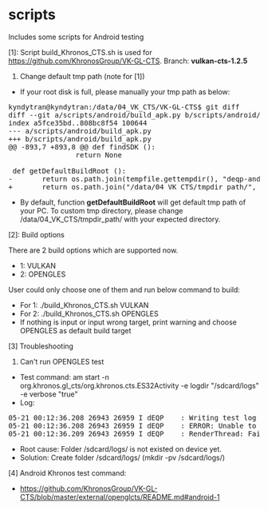 # scripts
Includes some scripts for Android testing

[1]: Script build_Khronos_CTS.sh is used for https://github.com/KhronosGroup/VK-GL-CTS. Branch: **vulkan-cts-1.2.5**

1. Change default tmp path (note for [1])

* If your root disk is full, please manually your tmp path as below:
<pre>
kyndytran@kyndytran:/data/04_VK_CTS/VK-GL-CTS$ git diff
diff --git a/scripts/android/build_apk.py b/scripts/android/build_apk.py
index a5fce35bd..808bc8f54 100644
--- a/scripts/android/build_apk.py
+++ b/scripts/android/build_apk.py
@@ -893,7 +893,8 @@ def findSDK ():
                return None
 
 def getDefaultBuildRoot ():
-       return os.path.join(tempfile.gettempdir(), "deqp-android-build")
+       return os.path.join("/data/04_VK_CTS/tmpdir_path/", "deqp-android-build")
</pre>
* By default, function **getDefaultBuildRoot** will get default tmp path of your PC. To custom tmp directory, please change /data/04_VK_CTS/tmpdir_path/ with your expected directory.

[2]: Build options

There are 2 build options which are supported now.

* 1: VULKAN
* 2: OPENGLES

User could only choose one of them and run below command to build:
* For 1: ./build_Khronos_CTS.sh VULKAN
* For 2: ./build_Khronos_CTS.sh OPENGLES
* If nothing is input or input wrong target, print warning and choose OPENGLES as default build target

[3] Troubleshooting

1. Can't run OPENGLES test
* Test command: am start -n org.khronos.gl_cts/org.khronos.cts.ES32Activity -e logdir "/sdcard/logs" -e verbose "true"
* Log:
<pre>
05-21 00:12:36.208 26943 26959 I dEQP    : Writing test log into /sdcard/logs/configs.qpa
05-21 00:12:36.208 26943 26959 I dEQP    : ERROR: Unable to open test log output file '/sdcard/logs/configs.qpa'.
05-21 00:12:36.209 26943 26959 I dEQP    : RenderThread: Failed to open test log file '/sdcard/logs/configs.qpa'
</pre>
* Root cause: Folder /sdcard/logs/ is not existed on device yet.
* Solution: Create folder /sdcard/logs/ (mkdir -pv /sdcard/logs/)

[4] Android Khronos test command:
* https://github.com/KhronosGroup/VK-GL-CTS/blob/master/external/openglcts/README.md#android-1

